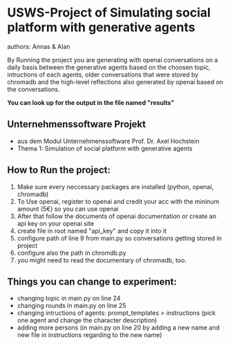 # USWS-Project of Simulating social platform with generative agents
authors: Annas & Alan

By Running the project you are generating with openai conversations on a daily basis between the generative agents based on the choosen topic, intructions of each agents, older conversations that were stored by chromadb and the high-level reflections also generated by openai based on the conversations.

**You can look up for the output in the file named "results"**

Unternehmenssoftware Projekt 
-
- aus dem Modul Unternehmenssoftware  Prof. Dr. Axel Hochstein
- Thema 1: Simulation of social platform with generative agents



How to Run the project:
- 
1.  Make sure every neccessary packages are installed (python, openai, chromadb)
2.  To Use openai, register to openai and credit your acc with the mininum amount (5€) so you can use openai
3.  After that follow the documents of openai documentation or create an api key on your openai site
4.  create file in root named "api_key" and copy it into it
5.  configure path of line 9 from main.py so conversations getting stored in project
6.  configure also the path in chromdb.py
7.  you might need to read the documentary of chromadb, too.


Things you can change to experiment:
-
- changing topic in main.py on line 24
- changing rounds in main.py on line 25
- changing intructions of agents: prompt_templates > instructions (pick one agent and change the character description)
- adding more persons (in main.py on line 20 by adding a new name and new file in instructions regarding to the new name)
